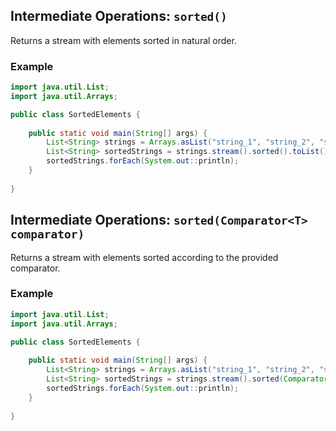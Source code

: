 ## Intermediate Operations: `sorted()`

Returns a stream with elements sorted in natural order.

### Example

```java
import java.util.List;
import java.util.Arrays;

public class SortedElements {
    
    public static void main(String[] args) {
        List<String> strings = Arrays.asList("string_1", "string_2", "string_3");
        List<String> sortedStrings = strings.stream().sorted().toList();
        sortedStrings.forEach(System.out::println);
    }
    
}
```

## Intermediate Operations: `sorted(Comparator<T> comparator)`

Returns a stream with elements sorted according to the provided comparator.

### Example

```java
import java.util.List;
import java.util.Arrays;

public class SortedElements {
    
    public static void main(String[] args) {
        List<String> strings = Arrays.asList("string_1", "string_2", "string_3");
        List<String> sortedStrings = strings.stream().sorted(Comparator.reverseOrder()).toList();
        sortedStrings.forEach(System.out::println);
    }
    
}
```
